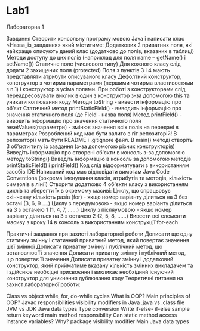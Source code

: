 # Lab1
Лабораторна 1

Завдання
Створити консольну програму мовою Java і написати клас <Назва_із_завдання> який міститиме:
Додаткових 2 приватних поля, які найкраще описують даний клас (додатково до полів, вказаних в таблиці)
Методи доступу до цих полів (наприклад для поля name – getName() і setName())
Статичне поле (числового типу)
Для кожного класу слід додати 2 захищених поля (protected)
Поля з пунктів 3 і 4 мають представляти атрибути описуваного класу
Дефолтний конструктор, конструктор з чотирма параметрами (першими чотирма властивостями з п.1) і конструктор з усіма полями. При роботі з конструкторами слід переадресовувати виклик в один з конструктор з-за допомогою this та уникати копіювання коду
Методи
toString - вивести інформацію про об’єкт
Статичний метод printStaticField() - виводить інформацію про значення статичного поля (де Field - назва поля)
Метод printField()  - виводить інформацію про значення статичного поля
resetValues(параметри) - змінює значення всіх полів на передані в параметрах
Розроблений код має бути залито в гіт репозиторій! В репозиторії мать бути README і .gitignore файл. 
В main() методі створіть 3 об’єкти типу із завдання (з-за допомогою різних конструкторів)
 Виведіть інформацію про створені об'єкти в консоль з-за допомогою методу toString() 
Виведіть інформацію в консоль за допомогою методів printStaticField() і printField() 
Код слід відформатувати з використанням засобів IDE
Написаний код має відповідати вимогам Java Code Conventions (зокрема іменування класів, атрибутів та методів, кількість символів в лінії)
Створити додатково 4 об'єкти класу з використанням циклів та зберегти їх в окремому масиві:
Циклу, що спрацьовує скінченну кількість разів (for) - якщо номер варіанту ділиться на 3 без остачі (3, 6, 9 ….)
Циклу з передумовою - якщо номер варіанту ділиться на 3 з остачею 1 (1, 4, 7, ……)
Циклу з післяумовою - якщо номер варіанту ділиться на 3 з остачею 2 (2, 5, 8, ……)
Вивести всі елементи масиву з кроку 14 в консоль з використанням конструкції for-each

Практичні завдання при захисті лабораторної роботи
Дописати ще одну статичну змінну і статичний приватний метод, який повертає значення цієї змінної
Дописати приватну змінну і публічний метод, що встановлює її значення
Дописати приватну змінну і публічний метод, що повертає її значення
Дописати приватну змінну і додатковий конструктор, який прийматиме вказану кількість змінних викладачем та і здійснює необхідні присвоєння і викликає необхідний існуючий конструктор для уникнення дублювання коду
Теоретичні питання на захист лабораторної роботи:

Class vs object
while, for, do-while cycles
What is OOP?
Main principles of OOP?
Javac responsibilities
visibility modifiers in Java
.java vs .class file
JVM vs JDK
Java data types
Type conversion
Write if-else- if-else sample
return keyword
main method responsibility
Can static method access instance variables? Why?
package visibility modifier
Main Java data types 
